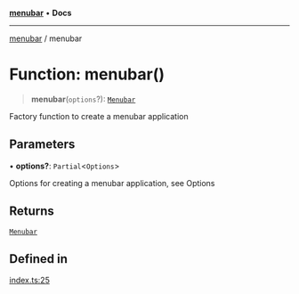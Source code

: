 [**menubar**](../README.md) • **Docs**

***

[menubar](../globals.md) / menubar

# Function: menubar()

> **menubar**(`options`?): [`Menubar`](../classes/Menubar.md)

Factory function to create a menubar application

## Parameters

• **options?**: `Partial`\<`Options`\>

Options for creating a menubar application, see
Options

## Returns

[`Menubar`](../classes/Menubar.md)

## Defined in

[index.ts:25](https://github.com/max-mapper/menubar/blob/ab7bcc28df37bf6f2811a12d6ece953e3ecdb7fb/src/index.ts#L25)
